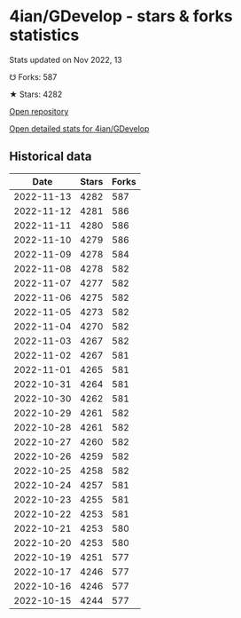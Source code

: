 # 4ian/GDevelop - stars & forks statistics

Stats updated on Nov 2022, 13

☋ Forks: 587

★ Stars: 4282

[Open repository](https://github.com/4ian/GDevelop)

[Open detailed stats for 4ian/GDevelop](https://reviewgithub.com/rep/4ian/GDevelop)

## Historical data
| Date | Stars | Forks |
|------|-------|-------|
| 2022-11-13 | 4282 | 587 | 
| 2022-11-12 | 4281 | 586 | 
| 2022-11-11 | 4280 | 586 | 
| 2022-11-10 | 4279 | 586 | 
| 2022-11-09 | 4278 | 584 | 
| 2022-11-08 | 4278 | 582 | 
| 2022-11-07 | 4277 | 582 | 
| 2022-11-06 | 4275 | 582 | 
| 2022-11-05 | 4273 | 582 | 
| 2022-11-04 | 4270 | 582 | 
| 2022-11-03 | 4267 | 582 | 
| 2022-11-02 | 4267 | 581 | 
| 2022-11-01 | 4265 | 581 | 
| 2022-10-31 | 4264 | 581 | 
| 2022-10-30 | 4262 | 581 | 
| 2022-10-29 | 4261 | 582 | 
| 2022-10-28 | 4261 | 582 | 
| 2022-10-27 | 4260 | 582 | 
| 2022-10-26 | 4259 | 582 | 
| 2022-10-25 | 4258 | 582 | 
| 2022-10-24 | 4257 | 581 | 
| 2022-10-23 | 4255 | 581 | 
| 2022-10-22 | 4253 | 581 | 
| 2022-10-21 | 4253 | 580 | 
| 2022-10-20 | 4253 | 580 | 
| 2022-10-19 | 4251 | 577 | 
| 2022-10-17 | 4246 | 577 | 
| 2022-10-16 | 4246 | 577 | 
| 2022-10-15 | 4244 | 577 | 

